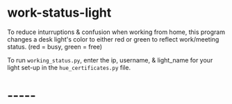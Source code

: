 # work-status-light

To reduce inturruptions & confusion when working from home, this program changes a desk light's color to either red or green to reflect work/meeting status. (red = busy, green = free)

To run `working_status.py`, enter the ip, username, & light_name for your light set-up in the `hue_certificates.py` file.

# -----
